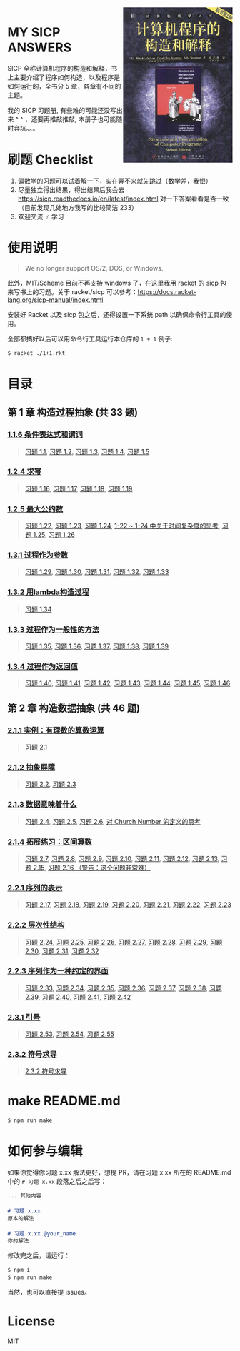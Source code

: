 <!-- Generated By `npm run make` -->
<img align="right" src="images/sicp-cover.jpg">

# MY SICP ANSWERS

SICP 全称计算机程序的构造和解释，书上主要介绍了程序如何构造，以及程序是如何运行的，全书分 5 章，各章有不同的主题。

我的 SICP 习题册, 有些难的可能还没写出来 ^ ^ ，还要再推敲推敲, 本册子也可能随时弃坑。。。

# 刷题 Checklist

1. 偏数学的习题可以试着解一下，实在弄不来就先跳过（数学差，我恨）
2. 尽量独立得出结果，得出结果后我会去 https://sicp.readthedocs.io/en/latest/index.html 对一下答案看看是否一致 （目前发现几处地方我写的比较简洁 233）
3. 欢迎交流 ♂ 学习

# 使用说明

> We no longer support OS/2, DOS, or Windows.

此外，MIT/Scheme 目前不再支持 windows 了，在这里我用 racket 的 sicp 包来写书上的习题。关于 racket/sicp 可以参考：https://docs.racket-lang.org/sicp-manual/index.html

安装好 Racket 以及 sicp 包之后，还得设置一下系统 path 以确保命令行工具的使用。

全部都搞好以后可以用命令行工具运行本仓库的 `1 + 1` 例子:

``` bash 
$ racket ./1+1.rkt
```


# 目录

## 第 1 章 构造过程抽象 (共 33 题)

### [1.1.6 条件表达式和谓词](./src/%E7%AC%AC%201%20%E7%AB%A0%20%E6%9E%84%E9%80%A0%E8%BF%87%E7%A8%8B%E6%8A%BD%E8%B1%A1/1.1.6%20%E6%9D%A1%E4%BB%B6%E8%A1%A8%E8%BE%BE%E5%BC%8F%E5%92%8C%E8%B0%93%E8%AF%8D) 

> [习题 1.1](./src/%E7%AC%AC%201%20%E7%AB%A0%20%E6%9E%84%E9%80%A0%E8%BF%87%E7%A8%8B%E6%8A%BD%E8%B1%A1/1.1.6%20%E6%9D%A1%E4%BB%B6%E8%A1%A8%E8%BE%BE%E5%BC%8F%E5%92%8C%E8%B0%93%E8%AF%8D#%E4%B9%A0%E9%A2%98-11), [习题 1.2](./src/%E7%AC%AC%201%20%E7%AB%A0%20%E6%9E%84%E9%80%A0%E8%BF%87%E7%A8%8B%E6%8A%BD%E8%B1%A1/1.1.6%20%E6%9D%A1%E4%BB%B6%E8%A1%A8%E8%BE%BE%E5%BC%8F%E5%92%8C%E8%B0%93%E8%AF%8D#%E4%B9%A0%E9%A2%98-12), [习题 1.3](./src/%E7%AC%AC%201%20%E7%AB%A0%20%E6%9E%84%E9%80%A0%E8%BF%87%E7%A8%8B%E6%8A%BD%E8%B1%A1/1.1.6%20%E6%9D%A1%E4%BB%B6%E8%A1%A8%E8%BE%BE%E5%BC%8F%E5%92%8C%E8%B0%93%E8%AF%8D#%E4%B9%A0%E9%A2%98-13), [习题 1.4](./src/%E7%AC%AC%201%20%E7%AB%A0%20%E6%9E%84%E9%80%A0%E8%BF%87%E7%A8%8B%E6%8A%BD%E8%B1%A1/1.1.6%20%E6%9D%A1%E4%BB%B6%E8%A1%A8%E8%BE%BE%E5%BC%8F%E5%92%8C%E8%B0%93%E8%AF%8D#%E4%B9%A0%E9%A2%98-14), [习题 1.5](./src/%E7%AC%AC%201%20%E7%AB%A0%20%E6%9E%84%E9%80%A0%E8%BF%87%E7%A8%8B%E6%8A%BD%E8%B1%A1/1.1.6%20%E6%9D%A1%E4%BB%B6%E8%A1%A8%E8%BE%BE%E5%BC%8F%E5%92%8C%E8%B0%93%E8%AF%8D#%E4%B9%A0%E9%A2%98-15)

### [1.2.4 求幂](./src/%E7%AC%AC%201%20%E7%AB%A0%20%E6%9E%84%E9%80%A0%E8%BF%87%E7%A8%8B%E6%8A%BD%E8%B1%A1/1.2.4%20%E6%B1%82%E5%B9%82) 

> [习题 1.16](./src/%E7%AC%AC%201%20%E7%AB%A0%20%E6%9E%84%E9%80%A0%E8%BF%87%E7%A8%8B%E6%8A%BD%E8%B1%A1/1.2.4%20%E6%B1%82%E5%B9%82#%E4%B9%A0%E9%A2%98-116), [习题 1.17](./src/%E7%AC%AC%201%20%E7%AB%A0%20%E6%9E%84%E9%80%A0%E8%BF%87%E7%A8%8B%E6%8A%BD%E8%B1%A1/1.2.4%20%E6%B1%82%E5%B9%82#%E4%B9%A0%E9%A2%98-117), [习题 1.18](./src/%E7%AC%AC%201%20%E7%AB%A0%20%E6%9E%84%E9%80%A0%E8%BF%87%E7%A8%8B%E6%8A%BD%E8%B1%A1/1.2.4%20%E6%B1%82%E5%B9%82#%E4%B9%A0%E9%A2%98-118), [习题 1.19](./src/%E7%AC%AC%201%20%E7%AB%A0%20%E6%9E%84%E9%80%A0%E8%BF%87%E7%A8%8B%E6%8A%BD%E8%B1%A1/1.2.4%20%E6%B1%82%E5%B9%82#%E4%B9%A0%E9%A2%98-119)

### [1.2.5 最大公约数](./src/%E7%AC%AC%201%20%E7%AB%A0%20%E6%9E%84%E9%80%A0%E8%BF%87%E7%A8%8B%E6%8A%BD%E8%B1%A1/1.2.5%20%E6%9C%80%E5%A4%A7%E5%85%AC%E7%BA%A6%E6%95%B0) 

> [习题 1.22](./src/%E7%AC%AC%201%20%E7%AB%A0%20%E6%9E%84%E9%80%A0%E8%BF%87%E7%A8%8B%E6%8A%BD%E8%B1%A1/1.2.5%20%E6%9C%80%E5%A4%A7%E5%85%AC%E7%BA%A6%E6%95%B0#%E4%B9%A0%E9%A2%98-122), [习题 1.23](./src/%E7%AC%AC%201%20%E7%AB%A0%20%E6%9E%84%E9%80%A0%E8%BF%87%E7%A8%8B%E6%8A%BD%E8%B1%A1/1.2.5%20%E6%9C%80%E5%A4%A7%E5%85%AC%E7%BA%A6%E6%95%B0#%E4%B9%A0%E9%A2%98-123), [习题 1.24](./src/%E7%AC%AC%201%20%E7%AB%A0%20%E6%9E%84%E9%80%A0%E8%BF%87%E7%A8%8B%E6%8A%BD%E8%B1%A1/1.2.5%20%E6%9C%80%E5%A4%A7%E5%85%AC%E7%BA%A6%E6%95%B0#%E4%B9%A0%E9%A2%98-124), [1-22 ~ 1-24 中关于时间复杂度的思考](./src/%E7%AC%AC%201%20%E7%AB%A0%20%E6%9E%84%E9%80%A0%E8%BF%87%E7%A8%8B%E6%8A%BD%E8%B1%A1/1.2.5%20%E6%9C%80%E5%A4%A7%E5%85%AC%E7%BA%A6%E6%95%B0#1-22-~%201-24%20%E4%B8%AD%E5%85%B3%E4%BA%8E%E6%97%B6%E9%97%B4%E5%A4%8D%E6%9D%82%E5%BA%A6%E7%9A%84%E6%80%9D%E8%80%83), [习题 1.25](./src/%E7%AC%AC%201%20%E7%AB%A0%20%E6%9E%84%E9%80%A0%E8%BF%87%E7%A8%8B%E6%8A%BD%E8%B1%A1/1.2.5%20%E6%9C%80%E5%A4%A7%E5%85%AC%E7%BA%A6%E6%95%B0#%E4%B9%A0%E9%A2%98-125), [习题 1.26](./src/%E7%AC%AC%201%20%E7%AB%A0%20%E6%9E%84%E9%80%A0%E8%BF%87%E7%A8%8B%E6%8A%BD%E8%B1%A1/1.2.5%20%E6%9C%80%E5%A4%A7%E5%85%AC%E7%BA%A6%E6%95%B0#%E4%B9%A0%E9%A2%98-126)

### [1.3.1 过程作为参数](./src/%E7%AC%AC%201%20%E7%AB%A0%20%E6%9E%84%E9%80%A0%E8%BF%87%E7%A8%8B%E6%8A%BD%E8%B1%A1/1.3.1%20%E8%BF%87%E7%A8%8B%E4%BD%9C%E4%B8%BA%E5%8F%82%E6%95%B0) 

> [习题 1.29](./src/%E7%AC%AC%201%20%E7%AB%A0%20%E6%9E%84%E9%80%A0%E8%BF%87%E7%A8%8B%E6%8A%BD%E8%B1%A1/1.3.1%20%E8%BF%87%E7%A8%8B%E4%BD%9C%E4%B8%BA%E5%8F%82%E6%95%B0#%E4%B9%A0%E9%A2%98-129), [习题 1.30](./src/%E7%AC%AC%201%20%E7%AB%A0%20%E6%9E%84%E9%80%A0%E8%BF%87%E7%A8%8B%E6%8A%BD%E8%B1%A1/1.3.1%20%E8%BF%87%E7%A8%8B%E4%BD%9C%E4%B8%BA%E5%8F%82%E6%95%B0#%E4%B9%A0%E9%A2%98-130), [习题 1.31](./src/%E7%AC%AC%201%20%E7%AB%A0%20%E6%9E%84%E9%80%A0%E8%BF%87%E7%A8%8B%E6%8A%BD%E8%B1%A1/1.3.1%20%E8%BF%87%E7%A8%8B%E4%BD%9C%E4%B8%BA%E5%8F%82%E6%95%B0#%E4%B9%A0%E9%A2%98-131), [习题 1.32](./src/%E7%AC%AC%201%20%E7%AB%A0%20%E6%9E%84%E9%80%A0%E8%BF%87%E7%A8%8B%E6%8A%BD%E8%B1%A1/1.3.1%20%E8%BF%87%E7%A8%8B%E4%BD%9C%E4%B8%BA%E5%8F%82%E6%95%B0#%E4%B9%A0%E9%A2%98-132), [习题 1.33](./src/%E7%AC%AC%201%20%E7%AB%A0%20%E6%9E%84%E9%80%A0%E8%BF%87%E7%A8%8B%E6%8A%BD%E8%B1%A1/1.3.1%20%E8%BF%87%E7%A8%8B%E4%BD%9C%E4%B8%BA%E5%8F%82%E6%95%B0#%E4%B9%A0%E9%A2%98-133)

### [1.3.2 用lambda构造过程](./src/%E7%AC%AC%201%20%E7%AB%A0%20%E6%9E%84%E9%80%A0%E8%BF%87%E7%A8%8B%E6%8A%BD%E8%B1%A1/1.3.2%20%E7%94%A8lambda%E6%9E%84%E9%80%A0%E8%BF%87%E7%A8%8B) 

> [习题 1.34](./src/%E7%AC%AC%201%20%E7%AB%A0%20%E6%9E%84%E9%80%A0%E8%BF%87%E7%A8%8B%E6%8A%BD%E8%B1%A1/1.3.2%20%E7%94%A8lambda%E6%9E%84%E9%80%A0%E8%BF%87%E7%A8%8B#%E4%B9%A0%E9%A2%98-134)

### [1.3.3 过程作为一般性的方法](./src/%E7%AC%AC%201%20%E7%AB%A0%20%E6%9E%84%E9%80%A0%E8%BF%87%E7%A8%8B%E6%8A%BD%E8%B1%A1/1.3.3%20%E8%BF%87%E7%A8%8B%E4%BD%9C%E4%B8%BA%E4%B8%80%E8%88%AC%E6%80%A7%E7%9A%84%E6%96%B9%E6%B3%95) 

> [习题 1.35](./src/%E7%AC%AC%201%20%E7%AB%A0%20%E6%9E%84%E9%80%A0%E8%BF%87%E7%A8%8B%E6%8A%BD%E8%B1%A1/1.3.3%20%E8%BF%87%E7%A8%8B%E4%BD%9C%E4%B8%BA%E4%B8%80%E8%88%AC%E6%80%A7%E7%9A%84%E6%96%B9%E6%B3%95#%E4%B9%A0%E9%A2%98-135), [习题 1.36](./src/%E7%AC%AC%201%20%E7%AB%A0%20%E6%9E%84%E9%80%A0%E8%BF%87%E7%A8%8B%E6%8A%BD%E8%B1%A1/1.3.3%20%E8%BF%87%E7%A8%8B%E4%BD%9C%E4%B8%BA%E4%B8%80%E8%88%AC%E6%80%A7%E7%9A%84%E6%96%B9%E6%B3%95#%E4%B9%A0%E9%A2%98-136), [习题 1.37](./src/%E7%AC%AC%201%20%E7%AB%A0%20%E6%9E%84%E9%80%A0%E8%BF%87%E7%A8%8B%E6%8A%BD%E8%B1%A1/1.3.3%20%E8%BF%87%E7%A8%8B%E4%BD%9C%E4%B8%BA%E4%B8%80%E8%88%AC%E6%80%A7%E7%9A%84%E6%96%B9%E6%B3%95#%E4%B9%A0%E9%A2%98-137), [习题 1.38](./src/%E7%AC%AC%201%20%E7%AB%A0%20%E6%9E%84%E9%80%A0%E8%BF%87%E7%A8%8B%E6%8A%BD%E8%B1%A1/1.3.3%20%E8%BF%87%E7%A8%8B%E4%BD%9C%E4%B8%BA%E4%B8%80%E8%88%AC%E6%80%A7%E7%9A%84%E6%96%B9%E6%B3%95#%E4%B9%A0%E9%A2%98-138), [习题 1.39](./src/%E7%AC%AC%201%20%E7%AB%A0%20%E6%9E%84%E9%80%A0%E8%BF%87%E7%A8%8B%E6%8A%BD%E8%B1%A1/1.3.3%20%E8%BF%87%E7%A8%8B%E4%BD%9C%E4%B8%BA%E4%B8%80%E8%88%AC%E6%80%A7%E7%9A%84%E6%96%B9%E6%B3%95#%E4%B9%A0%E9%A2%98-139)

### [1.3.4 过程作为返回值](./src/%E7%AC%AC%201%20%E7%AB%A0%20%E6%9E%84%E9%80%A0%E8%BF%87%E7%A8%8B%E6%8A%BD%E8%B1%A1/1.3.4%20%E8%BF%87%E7%A8%8B%E4%BD%9C%E4%B8%BA%E8%BF%94%E5%9B%9E%E5%80%BC) 

> [习题 1.40](./src/%E7%AC%AC%201%20%E7%AB%A0%20%E6%9E%84%E9%80%A0%E8%BF%87%E7%A8%8B%E6%8A%BD%E8%B1%A1/1.3.4%20%E8%BF%87%E7%A8%8B%E4%BD%9C%E4%B8%BA%E8%BF%94%E5%9B%9E%E5%80%BC#%E4%B9%A0%E9%A2%98-140), [习题 1.41](./src/%E7%AC%AC%201%20%E7%AB%A0%20%E6%9E%84%E9%80%A0%E8%BF%87%E7%A8%8B%E6%8A%BD%E8%B1%A1/1.3.4%20%E8%BF%87%E7%A8%8B%E4%BD%9C%E4%B8%BA%E8%BF%94%E5%9B%9E%E5%80%BC#%E4%B9%A0%E9%A2%98-141), [习题 1.42](./src/%E7%AC%AC%201%20%E7%AB%A0%20%E6%9E%84%E9%80%A0%E8%BF%87%E7%A8%8B%E6%8A%BD%E8%B1%A1/1.3.4%20%E8%BF%87%E7%A8%8B%E4%BD%9C%E4%B8%BA%E8%BF%94%E5%9B%9E%E5%80%BC#%E4%B9%A0%E9%A2%98-142), [习题 1.43](./src/%E7%AC%AC%201%20%E7%AB%A0%20%E6%9E%84%E9%80%A0%E8%BF%87%E7%A8%8B%E6%8A%BD%E8%B1%A1/1.3.4%20%E8%BF%87%E7%A8%8B%E4%BD%9C%E4%B8%BA%E8%BF%94%E5%9B%9E%E5%80%BC#%E4%B9%A0%E9%A2%98-143), [习题 1.44](./src/%E7%AC%AC%201%20%E7%AB%A0%20%E6%9E%84%E9%80%A0%E8%BF%87%E7%A8%8B%E6%8A%BD%E8%B1%A1/1.3.4%20%E8%BF%87%E7%A8%8B%E4%BD%9C%E4%B8%BA%E8%BF%94%E5%9B%9E%E5%80%BC#%E4%B9%A0%E9%A2%98-144), [习题 1.45](./src/%E7%AC%AC%201%20%E7%AB%A0%20%E6%9E%84%E9%80%A0%E8%BF%87%E7%A8%8B%E6%8A%BD%E8%B1%A1/1.3.4%20%E8%BF%87%E7%A8%8B%E4%BD%9C%E4%B8%BA%E8%BF%94%E5%9B%9E%E5%80%BC#%E4%B9%A0%E9%A2%98-145), [习题 1.46](./src/%E7%AC%AC%201%20%E7%AB%A0%20%E6%9E%84%E9%80%A0%E8%BF%87%E7%A8%8B%E6%8A%BD%E8%B1%A1/1.3.4%20%E8%BF%87%E7%A8%8B%E4%BD%9C%E4%B8%BA%E8%BF%94%E5%9B%9E%E5%80%BC#%E4%B9%A0%E9%A2%98-146)

## 第 2 章 构造数据抽象 (共 46 题)

### [2.1.1 实例：有理数的算数运算](./src/%E7%AC%AC%202%20%E7%AB%A0%20%E6%9E%84%E9%80%A0%E6%95%B0%E6%8D%AE%E6%8A%BD%E8%B1%A1/2.1.1%20%E5%AE%9E%E4%BE%8B%EF%BC%9A%E6%9C%89%E7%90%86%E6%95%B0%E7%9A%84%E7%AE%97%E6%95%B0%E8%BF%90%E7%AE%97) 

> [习题 2.1](./src/%E7%AC%AC%202%20%E7%AB%A0%20%E6%9E%84%E9%80%A0%E6%95%B0%E6%8D%AE%E6%8A%BD%E8%B1%A1/2.1.1%20%E5%AE%9E%E4%BE%8B%EF%BC%9A%E6%9C%89%E7%90%86%E6%95%B0%E7%9A%84%E7%AE%97%E6%95%B0%E8%BF%90%E7%AE%97#%E4%B9%A0%E9%A2%98-21)

### [2.1.2 抽象屏障](./src/%E7%AC%AC%202%20%E7%AB%A0%20%E6%9E%84%E9%80%A0%E6%95%B0%E6%8D%AE%E6%8A%BD%E8%B1%A1/2.1.2%20%E6%8A%BD%E8%B1%A1%E5%B1%8F%E9%9A%9C) 

> [习题 2.2](./src/%E7%AC%AC%202%20%E7%AB%A0%20%E6%9E%84%E9%80%A0%E6%95%B0%E6%8D%AE%E6%8A%BD%E8%B1%A1/2.1.2%20%E6%8A%BD%E8%B1%A1%E5%B1%8F%E9%9A%9C#%E4%B9%A0%E9%A2%98-22), [习题 2.3](./src/%E7%AC%AC%202%20%E7%AB%A0%20%E6%9E%84%E9%80%A0%E6%95%B0%E6%8D%AE%E6%8A%BD%E8%B1%A1/2.1.2%20%E6%8A%BD%E8%B1%A1%E5%B1%8F%E9%9A%9C#%E4%B9%A0%E9%A2%98-23)

### [2.1.3 数据意味着什么](./src/%E7%AC%AC%202%20%E7%AB%A0%20%E6%9E%84%E9%80%A0%E6%95%B0%E6%8D%AE%E6%8A%BD%E8%B1%A1/2.1.3%20%E6%95%B0%E6%8D%AE%E6%84%8F%E5%91%B3%E7%9D%80%E4%BB%80%E4%B9%88) 

> [习题 2.4](./src/%E7%AC%AC%202%20%E7%AB%A0%20%E6%9E%84%E9%80%A0%E6%95%B0%E6%8D%AE%E6%8A%BD%E8%B1%A1/2.1.3%20%E6%95%B0%E6%8D%AE%E6%84%8F%E5%91%B3%E7%9D%80%E4%BB%80%E4%B9%88#%E4%B9%A0%E9%A2%98-24), [习题 2.5](./src/%E7%AC%AC%202%20%E7%AB%A0%20%E6%9E%84%E9%80%A0%E6%95%B0%E6%8D%AE%E6%8A%BD%E8%B1%A1/2.1.3%20%E6%95%B0%E6%8D%AE%E6%84%8F%E5%91%B3%E7%9D%80%E4%BB%80%E4%B9%88#%E4%B9%A0%E9%A2%98-25), [习题 2.6](./src/%E7%AC%AC%202%20%E7%AB%A0%20%E6%9E%84%E9%80%A0%E6%95%B0%E6%8D%AE%E6%8A%BD%E8%B1%A1/2.1.3%20%E6%95%B0%E6%8D%AE%E6%84%8F%E5%91%B3%E7%9D%80%E4%BB%80%E4%B9%88#%E4%B9%A0%E9%A2%98-26), [对 Church Number 的定义的思考](./src/%E7%AC%AC%202%20%E7%AB%A0%20%E6%9E%84%E9%80%A0%E6%95%B0%E6%8D%AE%E6%8A%BD%E8%B1%A1/2.1.3%20%E6%95%B0%E6%8D%AE%E6%84%8F%E5%91%B3%E7%9D%80%E4%BB%80%E4%B9%88#%E5%AF%B9-Church%20Number%20%E7%9A%84%E5%AE%9A%E4%B9%89%E7%9A%84%E6%80%9D%E8%80%83)

### [2.1.4 拓展练习：区间算数](./src/%E7%AC%AC%202%20%E7%AB%A0%20%E6%9E%84%E9%80%A0%E6%95%B0%E6%8D%AE%E6%8A%BD%E8%B1%A1/2.1.4%20%E6%8B%93%E5%B1%95%E7%BB%83%E4%B9%A0%EF%BC%9A%E5%8C%BA%E9%97%B4%E7%AE%97%E6%95%B0) 

> [习题 2.7](./src/%E7%AC%AC%202%20%E7%AB%A0%20%E6%9E%84%E9%80%A0%E6%95%B0%E6%8D%AE%E6%8A%BD%E8%B1%A1/2.1.4%20%E6%8B%93%E5%B1%95%E7%BB%83%E4%B9%A0%EF%BC%9A%E5%8C%BA%E9%97%B4%E7%AE%97%E6%95%B0#%E4%B9%A0%E9%A2%98-27), [习题 2.8](./src/%E7%AC%AC%202%20%E7%AB%A0%20%E6%9E%84%E9%80%A0%E6%95%B0%E6%8D%AE%E6%8A%BD%E8%B1%A1/2.1.4%20%E6%8B%93%E5%B1%95%E7%BB%83%E4%B9%A0%EF%BC%9A%E5%8C%BA%E9%97%B4%E7%AE%97%E6%95%B0#%E4%B9%A0%E9%A2%98-28), [习题 2.9](./src/%E7%AC%AC%202%20%E7%AB%A0%20%E6%9E%84%E9%80%A0%E6%95%B0%E6%8D%AE%E6%8A%BD%E8%B1%A1/2.1.4%20%E6%8B%93%E5%B1%95%E7%BB%83%E4%B9%A0%EF%BC%9A%E5%8C%BA%E9%97%B4%E7%AE%97%E6%95%B0#%E4%B9%A0%E9%A2%98-29), [习题 2.10](./src/%E7%AC%AC%202%20%E7%AB%A0%20%E6%9E%84%E9%80%A0%E6%95%B0%E6%8D%AE%E6%8A%BD%E8%B1%A1/2.1.4%20%E6%8B%93%E5%B1%95%E7%BB%83%E4%B9%A0%EF%BC%9A%E5%8C%BA%E9%97%B4%E7%AE%97%E6%95%B0#%E4%B9%A0%E9%A2%98-210), [习题 2.11](./src/%E7%AC%AC%202%20%E7%AB%A0%20%E6%9E%84%E9%80%A0%E6%95%B0%E6%8D%AE%E6%8A%BD%E8%B1%A1/2.1.4%20%E6%8B%93%E5%B1%95%E7%BB%83%E4%B9%A0%EF%BC%9A%E5%8C%BA%E9%97%B4%E7%AE%97%E6%95%B0#%E4%B9%A0%E9%A2%98-211), [习题 2.12](./src/%E7%AC%AC%202%20%E7%AB%A0%20%E6%9E%84%E9%80%A0%E6%95%B0%E6%8D%AE%E6%8A%BD%E8%B1%A1/2.1.4%20%E6%8B%93%E5%B1%95%E7%BB%83%E4%B9%A0%EF%BC%9A%E5%8C%BA%E9%97%B4%E7%AE%97%E6%95%B0#%E4%B9%A0%E9%A2%98-212), [习题 2.13](./src/%E7%AC%AC%202%20%E7%AB%A0%20%E6%9E%84%E9%80%A0%E6%95%B0%E6%8D%AE%E6%8A%BD%E8%B1%A1/2.1.4%20%E6%8B%93%E5%B1%95%E7%BB%83%E4%B9%A0%EF%BC%9A%E5%8C%BA%E9%97%B4%E7%AE%97%E6%95%B0#%E4%B9%A0%E9%A2%98-213), [习题 2.15](./src/%E7%AC%AC%202%20%E7%AB%A0%20%E6%9E%84%E9%80%A0%E6%95%B0%E6%8D%AE%E6%8A%BD%E8%B1%A1/2.1.4%20%E6%8B%93%E5%B1%95%E7%BB%83%E4%B9%A0%EF%BC%9A%E5%8C%BA%E9%97%B4%E7%AE%97%E6%95%B0#%E4%B9%A0%E9%A2%98-215), [习题 2.16 （警告：这个问题非常难）](./src/%E7%AC%AC%202%20%E7%AB%A0%20%E6%9E%84%E9%80%A0%E6%95%B0%E6%8D%AE%E6%8A%BD%E8%B1%A1/2.1.4%20%E6%8B%93%E5%B1%95%E7%BB%83%E4%B9%A0%EF%BC%9A%E5%8C%BA%E9%97%B4%E7%AE%97%E6%95%B0#%E4%B9%A0%E9%A2%98-216%20%EF%BC%88%E8%AD%A6%E5%91%8A%EF%BC%9A%E8%BF%99%E4%B8%AA%E9%97%AE%E9%A2%98%E9%9D%9E%E5%B8%B8%E9%9A%BE%EF%BC%89)

### [2.2.1 序列的表示](./src/%E7%AC%AC%202%20%E7%AB%A0%20%E6%9E%84%E9%80%A0%E6%95%B0%E6%8D%AE%E6%8A%BD%E8%B1%A1/2.2.1%20%E5%BA%8F%E5%88%97%E7%9A%84%E8%A1%A8%E7%A4%BA) 

> [习题 2.17](./src/%E7%AC%AC%202%20%E7%AB%A0%20%E6%9E%84%E9%80%A0%E6%95%B0%E6%8D%AE%E6%8A%BD%E8%B1%A1/2.2.1%20%E5%BA%8F%E5%88%97%E7%9A%84%E8%A1%A8%E7%A4%BA#%E4%B9%A0%E9%A2%98-217), [习题 2.18](./src/%E7%AC%AC%202%20%E7%AB%A0%20%E6%9E%84%E9%80%A0%E6%95%B0%E6%8D%AE%E6%8A%BD%E8%B1%A1/2.2.1%20%E5%BA%8F%E5%88%97%E7%9A%84%E8%A1%A8%E7%A4%BA#%E4%B9%A0%E9%A2%98-218), [习题 2.19](./src/%E7%AC%AC%202%20%E7%AB%A0%20%E6%9E%84%E9%80%A0%E6%95%B0%E6%8D%AE%E6%8A%BD%E8%B1%A1/2.2.1%20%E5%BA%8F%E5%88%97%E7%9A%84%E8%A1%A8%E7%A4%BA#%E4%B9%A0%E9%A2%98-219), [习题 2.20](./src/%E7%AC%AC%202%20%E7%AB%A0%20%E6%9E%84%E9%80%A0%E6%95%B0%E6%8D%AE%E6%8A%BD%E8%B1%A1/2.2.1%20%E5%BA%8F%E5%88%97%E7%9A%84%E8%A1%A8%E7%A4%BA#%E4%B9%A0%E9%A2%98-220), [习题 2.21](./src/%E7%AC%AC%202%20%E7%AB%A0%20%E6%9E%84%E9%80%A0%E6%95%B0%E6%8D%AE%E6%8A%BD%E8%B1%A1/2.2.1%20%E5%BA%8F%E5%88%97%E7%9A%84%E8%A1%A8%E7%A4%BA#%E4%B9%A0%E9%A2%98-221), [习题 2.22](./src/%E7%AC%AC%202%20%E7%AB%A0%20%E6%9E%84%E9%80%A0%E6%95%B0%E6%8D%AE%E6%8A%BD%E8%B1%A1/2.2.1%20%E5%BA%8F%E5%88%97%E7%9A%84%E8%A1%A8%E7%A4%BA#%E4%B9%A0%E9%A2%98-222), [习题 2.23](./src/%E7%AC%AC%202%20%E7%AB%A0%20%E6%9E%84%E9%80%A0%E6%95%B0%E6%8D%AE%E6%8A%BD%E8%B1%A1/2.2.1%20%E5%BA%8F%E5%88%97%E7%9A%84%E8%A1%A8%E7%A4%BA#%E4%B9%A0%E9%A2%98-223)

### [2.2.2 层次性结构](./src/%E7%AC%AC%202%20%E7%AB%A0%20%E6%9E%84%E9%80%A0%E6%95%B0%E6%8D%AE%E6%8A%BD%E8%B1%A1/2.2.2%20%E5%B1%82%E6%AC%A1%E6%80%A7%E7%BB%93%E6%9E%84) 

> [习题 2.24](./src/%E7%AC%AC%202%20%E7%AB%A0%20%E6%9E%84%E9%80%A0%E6%95%B0%E6%8D%AE%E6%8A%BD%E8%B1%A1/2.2.2%20%E5%B1%82%E6%AC%A1%E6%80%A7%E7%BB%93%E6%9E%84#%E4%B9%A0%E9%A2%98-224), [习题 2.25](./src/%E7%AC%AC%202%20%E7%AB%A0%20%E6%9E%84%E9%80%A0%E6%95%B0%E6%8D%AE%E6%8A%BD%E8%B1%A1/2.2.2%20%E5%B1%82%E6%AC%A1%E6%80%A7%E7%BB%93%E6%9E%84#%E4%B9%A0%E9%A2%98-225), [习题 2.26](./src/%E7%AC%AC%202%20%E7%AB%A0%20%E6%9E%84%E9%80%A0%E6%95%B0%E6%8D%AE%E6%8A%BD%E8%B1%A1/2.2.2%20%E5%B1%82%E6%AC%A1%E6%80%A7%E7%BB%93%E6%9E%84#%E4%B9%A0%E9%A2%98-226), [习题 2.27](./src/%E7%AC%AC%202%20%E7%AB%A0%20%E6%9E%84%E9%80%A0%E6%95%B0%E6%8D%AE%E6%8A%BD%E8%B1%A1/2.2.2%20%E5%B1%82%E6%AC%A1%E6%80%A7%E7%BB%93%E6%9E%84#%E4%B9%A0%E9%A2%98-227), [习题 2.28](./src/%E7%AC%AC%202%20%E7%AB%A0%20%E6%9E%84%E9%80%A0%E6%95%B0%E6%8D%AE%E6%8A%BD%E8%B1%A1/2.2.2%20%E5%B1%82%E6%AC%A1%E6%80%A7%E7%BB%93%E6%9E%84#%E4%B9%A0%E9%A2%98-228), [习题 2.29](./src/%E7%AC%AC%202%20%E7%AB%A0%20%E6%9E%84%E9%80%A0%E6%95%B0%E6%8D%AE%E6%8A%BD%E8%B1%A1/2.2.2%20%E5%B1%82%E6%AC%A1%E6%80%A7%E7%BB%93%E6%9E%84#%E4%B9%A0%E9%A2%98-229), [习题 2.30](./src/%E7%AC%AC%202%20%E7%AB%A0%20%E6%9E%84%E9%80%A0%E6%95%B0%E6%8D%AE%E6%8A%BD%E8%B1%A1/2.2.2%20%E5%B1%82%E6%AC%A1%E6%80%A7%E7%BB%93%E6%9E%84#%E4%B9%A0%E9%A2%98-230), [习题 2.31](./src/%E7%AC%AC%202%20%E7%AB%A0%20%E6%9E%84%E9%80%A0%E6%95%B0%E6%8D%AE%E6%8A%BD%E8%B1%A1/2.2.2%20%E5%B1%82%E6%AC%A1%E6%80%A7%E7%BB%93%E6%9E%84#%E4%B9%A0%E9%A2%98-231), [习题 2.32](./src/%E7%AC%AC%202%20%E7%AB%A0%20%E6%9E%84%E9%80%A0%E6%95%B0%E6%8D%AE%E6%8A%BD%E8%B1%A1/2.2.2%20%E5%B1%82%E6%AC%A1%E6%80%A7%E7%BB%93%E6%9E%84#%E4%B9%A0%E9%A2%98-232)

### [2.2.3 序列作为一种约定的界面](./src/%E7%AC%AC%202%20%E7%AB%A0%20%E6%9E%84%E9%80%A0%E6%95%B0%E6%8D%AE%E6%8A%BD%E8%B1%A1/2.2.3%20%E5%BA%8F%E5%88%97%E4%BD%9C%E4%B8%BA%E4%B8%80%E7%A7%8D%E7%BA%A6%E5%AE%9A%E7%9A%84%E7%95%8C%E9%9D%A2) 

> [习题 2.33](./src/%E7%AC%AC%202%20%E7%AB%A0%20%E6%9E%84%E9%80%A0%E6%95%B0%E6%8D%AE%E6%8A%BD%E8%B1%A1/2.2.3%20%E5%BA%8F%E5%88%97%E4%BD%9C%E4%B8%BA%E4%B8%80%E7%A7%8D%E7%BA%A6%E5%AE%9A%E7%9A%84%E7%95%8C%E9%9D%A2#%E4%B9%A0%E9%A2%98-233), [习题 2.34](./src/%E7%AC%AC%202%20%E7%AB%A0%20%E6%9E%84%E9%80%A0%E6%95%B0%E6%8D%AE%E6%8A%BD%E8%B1%A1/2.2.3%20%E5%BA%8F%E5%88%97%E4%BD%9C%E4%B8%BA%E4%B8%80%E7%A7%8D%E7%BA%A6%E5%AE%9A%E7%9A%84%E7%95%8C%E9%9D%A2#%E4%B9%A0%E9%A2%98-234), [习题 2.35](./src/%E7%AC%AC%202%20%E7%AB%A0%20%E6%9E%84%E9%80%A0%E6%95%B0%E6%8D%AE%E6%8A%BD%E8%B1%A1/2.2.3%20%E5%BA%8F%E5%88%97%E4%BD%9C%E4%B8%BA%E4%B8%80%E7%A7%8D%E7%BA%A6%E5%AE%9A%E7%9A%84%E7%95%8C%E9%9D%A2#%E4%B9%A0%E9%A2%98-235), [习题 2.36](./src/%E7%AC%AC%202%20%E7%AB%A0%20%E6%9E%84%E9%80%A0%E6%95%B0%E6%8D%AE%E6%8A%BD%E8%B1%A1/2.2.3%20%E5%BA%8F%E5%88%97%E4%BD%9C%E4%B8%BA%E4%B8%80%E7%A7%8D%E7%BA%A6%E5%AE%9A%E7%9A%84%E7%95%8C%E9%9D%A2#%E4%B9%A0%E9%A2%98-236), [习题 2.37](./src/%E7%AC%AC%202%20%E7%AB%A0%20%E6%9E%84%E9%80%A0%E6%95%B0%E6%8D%AE%E6%8A%BD%E8%B1%A1/2.2.3%20%E5%BA%8F%E5%88%97%E4%BD%9C%E4%B8%BA%E4%B8%80%E7%A7%8D%E7%BA%A6%E5%AE%9A%E7%9A%84%E7%95%8C%E9%9D%A2#%E4%B9%A0%E9%A2%98-237), [习题 2.38](./src/%E7%AC%AC%202%20%E7%AB%A0%20%E6%9E%84%E9%80%A0%E6%95%B0%E6%8D%AE%E6%8A%BD%E8%B1%A1/2.2.3%20%E5%BA%8F%E5%88%97%E4%BD%9C%E4%B8%BA%E4%B8%80%E7%A7%8D%E7%BA%A6%E5%AE%9A%E7%9A%84%E7%95%8C%E9%9D%A2#%E4%B9%A0%E9%A2%98-238), [习题 2.39](./src/%E7%AC%AC%202%20%E7%AB%A0%20%E6%9E%84%E9%80%A0%E6%95%B0%E6%8D%AE%E6%8A%BD%E8%B1%A1/2.2.3%20%E5%BA%8F%E5%88%97%E4%BD%9C%E4%B8%BA%E4%B8%80%E7%A7%8D%E7%BA%A6%E5%AE%9A%E7%9A%84%E7%95%8C%E9%9D%A2#%E4%B9%A0%E9%A2%98-239), [习题 2.40](./src/%E7%AC%AC%202%20%E7%AB%A0%20%E6%9E%84%E9%80%A0%E6%95%B0%E6%8D%AE%E6%8A%BD%E8%B1%A1/2.2.3%20%E5%BA%8F%E5%88%97%E4%BD%9C%E4%B8%BA%E4%B8%80%E7%A7%8D%E7%BA%A6%E5%AE%9A%E7%9A%84%E7%95%8C%E9%9D%A2#%E4%B9%A0%E9%A2%98-240), [习题 2.41](./src/%E7%AC%AC%202%20%E7%AB%A0%20%E6%9E%84%E9%80%A0%E6%95%B0%E6%8D%AE%E6%8A%BD%E8%B1%A1/2.2.3%20%E5%BA%8F%E5%88%97%E4%BD%9C%E4%B8%BA%E4%B8%80%E7%A7%8D%E7%BA%A6%E5%AE%9A%E7%9A%84%E7%95%8C%E9%9D%A2#%E4%B9%A0%E9%A2%98-241), [习题 2.42](./src/%E7%AC%AC%202%20%E7%AB%A0%20%E6%9E%84%E9%80%A0%E6%95%B0%E6%8D%AE%E6%8A%BD%E8%B1%A1/2.2.3%20%E5%BA%8F%E5%88%97%E4%BD%9C%E4%B8%BA%E4%B8%80%E7%A7%8D%E7%BA%A6%E5%AE%9A%E7%9A%84%E7%95%8C%E9%9D%A2#%E4%B9%A0%E9%A2%98-242)

### [2.3.1 引号](./src/%E7%AC%AC%202%20%E7%AB%A0%20%E6%9E%84%E9%80%A0%E6%95%B0%E6%8D%AE%E6%8A%BD%E8%B1%A1/2.3.1%20%E5%BC%95%E5%8F%B7) 

> [习题 2.53](./src/%E7%AC%AC%202%20%E7%AB%A0%20%E6%9E%84%E9%80%A0%E6%95%B0%E6%8D%AE%E6%8A%BD%E8%B1%A1/2.3.1%20%E5%BC%95%E5%8F%B7#%E4%B9%A0%E9%A2%98-253), [习题 2.54](./src/%E7%AC%AC%202%20%E7%AB%A0%20%E6%9E%84%E9%80%A0%E6%95%B0%E6%8D%AE%E6%8A%BD%E8%B1%A1/2.3.1%20%E5%BC%95%E5%8F%B7#%E4%B9%A0%E9%A2%98-254), [习题 2.55](./src/%E7%AC%AC%202%20%E7%AB%A0%20%E6%9E%84%E9%80%A0%E6%95%B0%E6%8D%AE%E6%8A%BD%E8%B1%A1/2.3.1%20%E5%BC%95%E5%8F%B7#%E4%B9%A0%E9%A2%98-255)

### [2.3.2 符号求导](./src/%E7%AC%AC%202%20%E7%AB%A0%20%E6%9E%84%E9%80%A0%E6%95%B0%E6%8D%AE%E6%8A%BD%E8%B1%A1/2.3.2%20%E7%AC%A6%E5%8F%B7%E6%B1%82%E5%AF%BC) 

> [2.3.2 符号求导](./src/%E7%AC%AC%202%20%E7%AB%A0%20%E6%9E%84%E9%80%A0%E6%95%B0%E6%8D%AE%E6%8A%BD%E8%B1%A1/2.3.2%20%E7%AC%A6%E5%8F%B7%E6%B1%82%E5%AF%BC#232-%E7%AC%A6%E5%8F%B7%E6%B1%82%E5%AF%BC)

# make README.md 

``` bash
$ npm run make 
```

# 如何参与编辑

如果你觉得你习题 x.xx 解法更好，想提 PR，请在习题 x.xx 所在的 README.md 中的 `# 习题 x.xx` 段落之后之后写： 

``` markdown
... 其他内容

# 习题 x.xx
原本的解法

# 习题 x.xx @your_name
你的解法

```

修改完之后，请运行：

``` bash
$ npm i 
$ npm run make 
```

当然，也可以直接提 issues。

# License

MIT

 